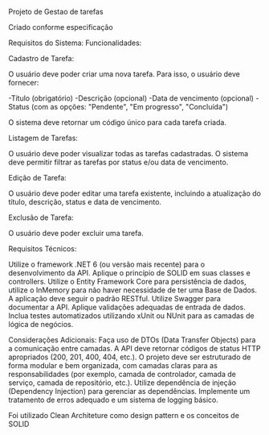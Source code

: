 Projeto de Gestao de tarefas

Criado conforme especificação 

Requisitos do Sistema:
Funcionalidades:

Cadastro de Tarefa:

O usuário deve poder criar uma nova tarefa. Para isso, o usuário deve fornecer:

-Título (obrigatório)
-Descrição (opcional)
-Data de vencimento (opcional)
-Status (com as opções: "Pendente", "Em progresso", "Concluída")

O sistema deve retornar um código único para cada tarefa criada.

Listagem de Tarefas:

O usuário deve poder visualizar todas as tarefas cadastradas.
O sistema deve permitir filtrar as tarefas por status e/ou data de vencimento.

Edição de Tarefa:

O usuário deve poder editar uma tarefa existente, incluindo a atualização do título, descrição, status e data de vencimento.

Exclusão de Tarefa:

O usuário deve poder excluir uma tarefa.

Requisitos Técnicos:

Utilize o framework .NET 6 (ou versão mais recente) para o desenvolvimento da API.
Aplique o princípio de SOLID em suas classes e controllers.
Utilize o Entity Framework Core para persistência de dados, utilize o InMemory para não haver necessidade de ter uma Base de Dados.
A aplicação deve seguir o padrão RESTful.
Utilize Swagger para documentar a API.
Aplique validações adequadas de entrada de dados.
Inclua testes automatizados utilizando xUnit ou NUnit para as camadas de lógica de negócios.

Considerações Adicionais:
Faça uso de DTOs (Data Transfer Objects) para a comunicação entre camadas.
A API deve retornar códigos de status HTTP apropriados (200, 201, 400, 404, etc.).
O projeto deve ser estruturado de forma modular e bem organizada, com camadas claras para as responsabilidades (por exemplo, camada de controlador, camada de serviço, camada de repositório, etc.).
Utilize dependência de injeção (Dependency Injection) para gerenciar as dependências.
Implemente um tratamento de erros adequado e um sistema de logging básico.

Foi utilizado Clean Architeture como design pattern e os conceitos de SOLID 

